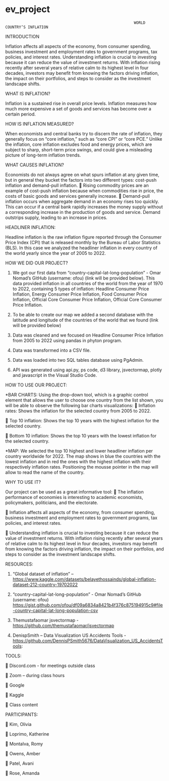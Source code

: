 # ev_project

                                                             WORLD COUNTRY’S INFLATION
INTRODUCTION

Inflation affects all aspects of the economy, from consumer spending, business investment and employment rates to government programs, tax policies, and interest rates.
Understanding inflation is crucial to investing because it can reduce the value of investment returns. With inflation rising recently after several years of relative calm to its highest level in four decades, investors may benefit from knowing the factors driving inflation, the impact on their portfolios, and steps to consider as the investment landscape shifts.


WHAT IS INFLATION?

Inflation is a sustained rise in overall price levels. Inflation measures how much more expensive a set of goods and services has become over a certain period. 


HOW IS INFLATION MEASURED?

When economists and central banks try to discern the rate of inflation, they generally focus on “core inflation,” such as “core CPI” or “core PCE.” Unlike the inflation, core inflation excludes food and energy prices, which are subject to sharp, short-term price swings, and could give a misleading picture of long-term inflation trends.


WHAT CAUSES INFLATION?

Economists do not always agree on what spurs inflation at any given time, but in general they bucket the factors into two different types: cost-push inflation and demand-pull inflation.
	Rising commodity prices are an example of cost-push inflation because when commodities rise in price, the costs of basic goods and services generally increase.
	Demand-pull inflation occurs when aggregate demand in an economy rises too quickly. This can occur if a central bank rapidly increases the money supply without a corresponding increase in the production of goods and service. Demand outstrips supply, leading to an increase in prices.


HEADLINER INFLATION: 

Headline inflation is the raw inflation figure reported through the Consumer Price Index (CPI) that is released monthly by the Bureau of Labor Statistics (BLS).
In this case we analyzed the headliner inflation in every country of the world yearly since the year of 2005 to 2022.


HOW WE DID OUR PROJECT?

1.	We got our first data from “country-capital-lat-long-population” - Omar Nomad’s GitHub (username: ofou) (link will be provided below). This data provided inflation in all countries of the world from the year of 1970 to 2022, containing 5 types of inflation: Headline Consumer Price Inflation, Energy Consumer Price Inflation, Food Consumer Price Inflation, Official Core Consumer Price Inflation, Official Core Consumer Price Inflation. 

2.	To be able to create our map we added a second database with the latitude and longitude of the countries of the world that we found (link will be provided below)


3.	Data was cleaned and we focused on Headline Consumer Price Inflation from 2005 to 2022 using pandas in phyton program. 

4.	Data was transformed into a CSV file.


5.	Data was loaded into two SQL tables database using PgAdmin.

6.	API was generated using api.py, ps code, d3 library, jsvectormap, plotly and javascript in the Visual Studio Code.


HOW TO USE OUR PROJECT: 

*BAR CHARTS:
Using the drop-down tool, which is a graphic control element that allows the user to choose one country from the list shown, you will be able to observe the following bar charts visualizations:
	Inflation rates: Shows the inflation for the selected country from 2005 to 2022.

	Top 10 inflation: Shows the top 10 years with the highest inflation for the selected country.
 
	Bottom 10 inflation: Shows the top 10 years with the lowest inflation for the selected country.
 

*MAP:
We selected the top 10 highest and lower headliner inflation per country worldwide for 2022. The map shows in blue the countries with the lowest inflation and in red the ones with the highest inflation with their respectively inflation rates. Positioning the mousse pointer in the map will allow to read the name of the country.
 
 
 
WHY TO USE IT?

Our project can be used as a great informative tool:
	The inflation performance of economies is interesting to academic economists, policymakers, politicians, and the electorate.

	Inflation affects all aspects of the economy, from consumer spending, business investment and employment rates to government programs, tax policies, and interest rates.

	Understanding inflation is crucial to investing because it can reduce the value of investment returns. With inflation rising recently after several years of relative calm to its highest level in four decades, investors may benefit from knowing the factors driving inflation, the impact on their portfolios, and steps to consider as the investment landscape shifts.



RESOURCES: 

1.	“Global dataset of inflation” – 
https://www.kaggle.com/datasets/belayethossainds/global-inflation-dataset-212-country-19702022

2.	 “country-capital-lat-long-population” - Omar Nomad’s GitHub (username: ofou)
https://gist.github.com/ofou/df09a6834a8421b4f376c875194915c9#file-country-capital-lat-long-population-csv

3.	Themustafaomar jsvectormap - https://github.com/themustafaomar/jsvectormap

4.	DenispSmith – Data Visualization US Accidents Tools - https://github.com/DennisPSmith5676/DataVisualization_US_AccidentsTools:

TOOLS:

	Discord.com - for meetings outside class

	Zoom – during class hours

	Google

	Kaggle

	Class content



PARTICIPANTS:

	Kim, Olivia

	Loprimo, Katherine

	Montalva, Romy

	Owens, Amber

	Patel, Avani

	Rose, Amanda
